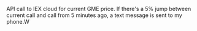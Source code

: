 API call to IEX cloud for current GME price. If there's a 5% jump between current call and call from 5 minutes ago, a text message is sent to my phone.W